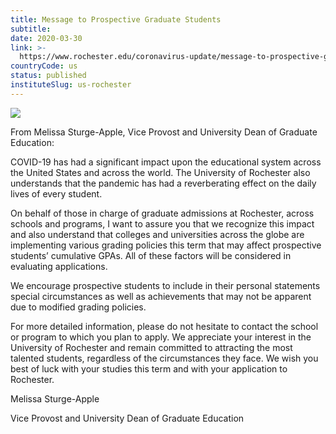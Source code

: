 ```yaml
---
title: Message to Prospective Graduate Students
subtitle: 
date: 2020-03-30
link: >-
  https://www.rochester.edu/coronavirus-update/message-to-prospective-graduate-students/
countryCode: us
status: published
instituteSlug: us-rochester
---
```

![](https://www.rochester.edu/coronavirus-update/wp-content/uploads/2020/03/coronavirus-covid19-updates-and-resources-3-1200x630.png)

From Melissa Sturge-Apple, Vice Provost and University Dean of Graduate Education:

COVID-19 has had a significant impact upon the educational system across the United States and across the world. The University of Rochester also understands that the pandemic has had a reverberating effect on the daily lives of every student.

On behalf of those in charge of graduate admissions at Rochester, across schools and programs, I want to assure you that we recognize this impact and also understand that colleges and universities across the globe are implementing various grading policies this term that may affect prospective students’ cumulative GPAs. All of these factors will be considered in evaluating applications.

We encourage prospective students to include in their personal statements special circumstances as well as achievements that may not be apparent due to modified grading policies.

For more detailed information, please do not hesitate to contact the school or program to which you plan to apply. We appreciate your interest in the University of Rochester and remain committed to attracting the most talented students, regardless of the circumstances they face. We wish you best of luck with your studies this term and with your application to Rochester.

Melissa Sturge-Apple

Vice Provost and University Dean of Graduate Education